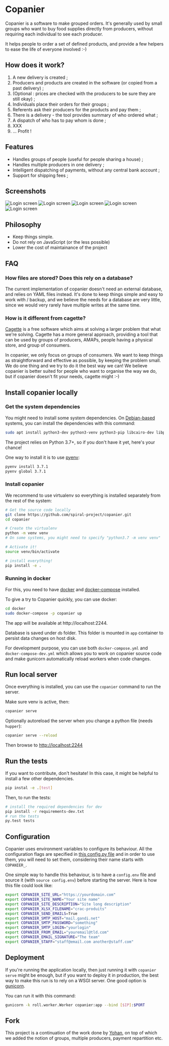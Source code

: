 # Copanier

Copanier is a software to make grouped orders. It's generally used by small groups
who want to buy food supplies directly from producers, without requiring each
individual to see each producer.

It helps people to order a set of defined products, and provide a few helpers
to ease the life of everyone involved :-)

## How does it work?

1. A new delivery is created ;
2. Producers and products are created in the software (or copied from a past delivery) ;
3. (Optional : prices are checked with the producers to be sure they are still okay) ;
4. Individuals place their orders for their groups ;
5. Referents ask their producers for the products and pay them ;
6. There is a delivery - the tool provides summary of who ordered what ;
7. A dispatch of who has to pay whom is done ;
8. XXX
9. ... Profit !

## Features

- Handles groups of people (useful for people sharing a house) ;
- Handles multiple producers in one delivery ;
- Intelligent dispatching of payments, without any central bank account ;
- Support for shipping fees ;

## Screenshots

![Login screen](/screenshots/login.png?raw=true)
![Login screen](/screenshots/groups.png?raw=true)
![Login screen](/screenshots/place-order.png?raw=true)
![Login screen](/screenshots/order-confirmation.png?raw=true)
![Login screen](/screenshots/payments.png?raw=true)

## Philosophy

- Keep things simple.
- Do not rely on JavaScript (or the less possible)
- Lower the cost of maintainance of the project

## FAQ

### How files are stored? Does this rely on a database?

The current implementation of copanier doesn't need an external database, and relies on YAML files instead. It's done to keep things simple and easy to work with / backup, and we believe the needs for a database are very little, since we would very rarely have multiple writes at the same time.

### How is it different from cagette?

[Cagette](https://www.cagette.net) is a free software which aims at solving a larger problem that what we're solving. Cagette has a more general approach, providing a tool that can be used by groups of producers, AMAPs, people having a physical store, and group of consumers.

In copanier, we only focus on groups of consumers. We want to keep things as straightforward and effective as possible, by keeping the problem small. We do one thing and we try to do it the best way we can! We believe copanier is better suited for people who want to organise the way we do, but if copanier doesn't fit your needs, cagette might :-)

## Install copanier locally

### Get the system dependencies

You might need to install some system dependencies. On
[Debian-based](https://www.debian.org) systems, you can install the
dependencies with this command:

```bash
sudo apt install python3-dev python3-venv python3-pip libcairo-dev libpango1.0-dev
```

The project relies on Python 3.7+, so if you don't have it yet, here's your
chance!

One way to install it is to use [pyenv](https://github.com/pyenv/pyenv):

```bash
pyenv install 3.7.1
pyenv global 3.7.1
```

### Install copanier

We recommend to use virtualenv so everything is installed separately from the
rest of the system:

```bash
# Get the source code locally
git clone https://github.com/spiral-project/copanier.git
cd copanier

# Create the virtualenv
python -m venv venv
# On some systems, you might need to specify "python3.7 -m venv venv"

# Activate it!
source venv/bin/activate

# install everything!
pip install -e .
```

### Running in docker

For this, you need to have [docker](https://docs.docker.com/engine/install/) and [docker-compose](https://docs.docker.com/compose/install/) installed.

To give a try to Copanier quickly, you can use docker:

```bash
cd docker
sudo docker-compose -p copanier up
```

The app will be available at http://localhost:2244.

Database is saved under `db` folder. This folder is mounted in `app` container to persist data changes on host disk.

For development purpose, you can use both `docker-compose.yml` and `docker-compose-dev.yml` which allows you to work on copanier source code and make gunicorn automatically reload workers when code changes.

## Run local server

Once everything is installed, you can use the `copanier` command to run the server.

Make sure venv is active, then:

```bash
copanier serve
```

Optionally autoreload the server when you change a python file (needs `hupper`):

```bash
copanier serve --reload
```

Then browse to [http://localhost:2244](http://localhost:2244)

## Run the tests

If you want to contribute, don't hesitate! In this case, it might be helpful to
install a few other dependencies.

```bash
pip instal -e .[test]
```

Then, to run the tests:

```bash
# install the required dependencies for dev
pip install -r requirements-dev.txt
# run the tests
py.test tests
```

## Configuration

Copanier uses environment variables to configure its behaviour. All the configuration flags are specified in [this config.py file](https://github.com/spiral-project/copanier/blob/master/copanier/config.py) and in order to use them, you will need to set them, considering their name starts with `COPANIER_`.

One simple way to handle this behaviour, is to have a `config.env` file and source it (with `source config.env`) before starting the server. Here is how this file could look like:

```bash
export COPANIER_SITE_URL="https://yourdomain.com"
export COPANIER_SITE_NAME="Your site name"
export COPANIER_SITE_DESCRIPTION="Site long description"
export COPANIER_XLSX_FILENAME="crac-produits"
export COPANIER_SEND_EMAILS=True
export COPANIER_SMTP_HOST="mail.gandi.net"
export COPANIER_SMTP_PASSWORD="something"
export COPANIER_SMTP_LOGIN="yourlogin"
export COPANIER_FROM_EMAIL="youremail@tld.com"
export COPANIER_EMAIL_SIGNATURE="The team"
export COPANIER_STAFF="staff@email.com another@staff.com"
```

## Deployment

If you're running the application locally, then just running it with `copanier serve` might be enough, but if you want to deploy it in production, the best way to make this run is to rely on a WSGI server. One good option is [gunicorn](https://gunicorn.org).

You can run it with this command:

```bash
gunicorn -k roll.worker.Worker copanier:app --bind [$IP]:$PORT
```

## Fork

This project is a continuation of the work done by [Yohan](https://framagit.org/ybon/copanier),
on top of which we added the notion of groups, multiple producers, payment repartition etc.
